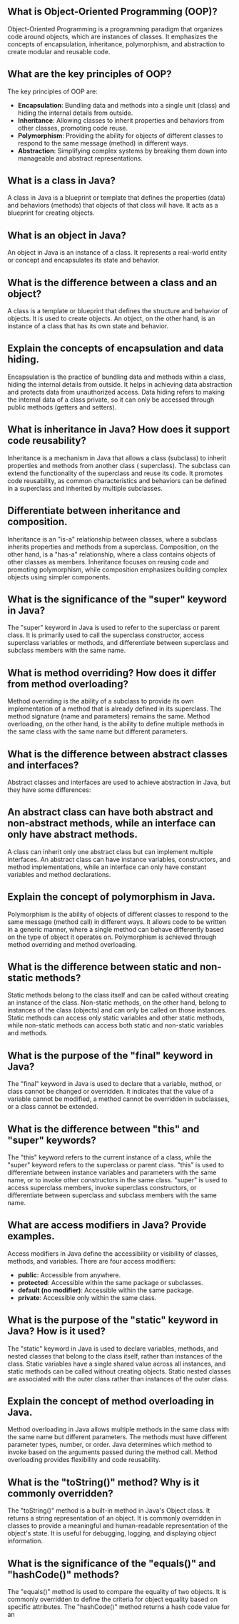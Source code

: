 ## What is Object-Oriented Programming (OOP)?

Object-Oriented Programming is a programming paradigm that organizes code around objects, which are instances of
classes. It emphasizes the concepts of encapsulation, inheritance, polymorphism, and abstraction to create modular and
reusable code.

## What are the key principles of OOP?

The key principles of OOP are:

- **Encapsulation**: Bundling data and methods into a single unit (class) and hiding the internal details from outside.
- **Inheritance**: Allowing classes to inherit properties and behaviors from other classes, promoting code reuse.
- **Polymorphism**: Providing the ability for objects of different classes to respond to the same message (method) in
  different ways.
- **Abstraction**: Simplifying complex systems by breaking them down into manageable and abstract representations.

## What is a class in Java?

A class in Java is a blueprint or template that defines the properties (data) and behaviors (methods) that objects of
that class will have. It acts as a blueprint for creating objects.

## What is an object in Java?

An object in Java is an instance of a class. It represents a real-world entity or concept and encapsulates its state and
behavior.

## What is the difference between a class and an object?

A class is a template or blueprint that defines the structure and behavior of objects. It is used to create objects. An
object, on the other hand, is an instance of a class that has its own state and behavior.

## Explain the concepts of encapsulation and data hiding.

Encapsulation is the practice of bundling data and methods within a class, hiding the internal details from outside. It
helps in achieving data abstraction and protects data from unauthorized access. Data hiding refers to making the
internal data of a class private, so it can only be accessed through public methods (getters and setters).

## What is inheritance in Java? How does it support code reusability?

Inheritance is a mechanism in Java that allows a class (subclass) to inherit properties and methods from another class (
superclass). The subclass can extend the functionality of the superclass and reuse its code. It promotes code
reusability, as common characteristics and behaviors can be defined in a superclass and inherited by multiple
subclasses.

## Differentiate between inheritance and composition.

Inheritance is an "is-a" relationship between classes, where a subclass inherits properties and methods from a
superclass. Composition, on the other hand, is a "has-a" relationship, where a class contains objects of other classes
as members. Inheritance focuses on reusing code and promoting polymorphism, while composition emphasizes building
complex objects using simpler components.

## What is the significance of the "super" keyword in Java?

The "super" keyword in Java is used to refer to the superclass or parent class. It is primarily used to call the
superclass constructor, access superclass variables or methods, and differentiate between superclass and subclass
members with the same name.

## What is method overriding? How does it differ from method overloading?

Method overriding is the ability of a subclass to provide its own implementation of a method that is already defined in
its superclass. The method signature (name and parameters) remains the same. Method overloading, on the other hand, is
the ability to define multiple methods in the same class with the same name but different parameters.

## What is the difference between abstract classes and interfaces?

Abstract classes and interfaces are used to achieve abstraction in Java, but they have some differences:

## An abstract class can have both abstract and non-abstract methods, while an interface can only have abstract methods.

A class can inherit only one abstract class but can implement multiple interfaces.
An abstract class can have instance variables, constructors, and method implementations, while an interface can only
have constant variables and method declarations.

## Explain the concept of polymorphism in Java.

Polymorphism is the ability of objects of different classes to respond to the same message (method call) in different
ways. It allows code to be written in a generic manner, where a single method can behave differently based on the type
of object it operates on. Polymorphism is achieved through method overriding and method overloading.

## What is the difference between static and non-static methods?

Static methods belong to the class itself and can be called without creating an instance of the class. Non-static
methods, on the other hand, belong to instances of the class (objects) and can only be called on those instances. Static
methods can access only static variables and other static methods, while non-static methods can access both static and
non-static variables and methods.

## What is the purpose of the "final" keyword in Java?

The "final" keyword in Java is used to declare that a variable, method, or class cannot be changed or overridden. It
indicates that the value of a variable cannot be modified, a method cannot be overridden in subclasses, or a class
cannot be extended.

## What is the difference between "this" and "super" keywords?

The "this" keyword refers to the current instance of a class, while the "super" keyword refers to the superclass or
parent class. "this" is used to differentiate between instance variables and parameters with the same name, or to invoke
other constructors in the same class. "super" is used to access superclass members, invoke superclass constructors, or
differentiate between superclass and subclass members with the same name.

## What are access modifiers in Java? Provide examples.

Access modifiers in Java define the accessibility or visibility of classes, methods, and variables. There are four
access modifiers:

- **public**: Accessible from anywhere.
- **protected**: Accessible within the same package or subclasses.
- **default (no modifier)**: Accessible within the same package.
- **private**: Accessible only within the same class.

## What is the purpose of the "static" keyword in Java? How is it used?

The "static" keyword in Java is used to declare variables, methods, and nested classes that belong to the class itself,
rather than instances of the class. Static variables have a single shared value across all instances, and static methods
can be called without creating objects. Static nested classes are associated with the outer class rather than instances
of the outer class.

## Explain the concept of method overloading in Java.

Method overloading in Java allows multiple methods in the same class with the same name but different parameters. The
methods must have different parameter types, number, or order. Java determines which method to invoke based on the
arguments passed during the method call. Method overloading provides flexibility and code reusability.

## What is the "toString()" method? Why is it commonly overridden?

The "toString()" method is a built-in method in Java's Object class. It returns a string representation of an object. It
is commonly overridden in classes to provide a meaningful and human-readable representation of the object's state. It is
useful for debugging, logging, and displaying object information.

## What is the significance of the "equals()" and "hashCode()" methods?

The "equals()" method is used to compare the equality of two objects. It is commonly overridden to define the criteria
for object equality based on specific attributes. The "hashCode()" method returns a hash code value for an
